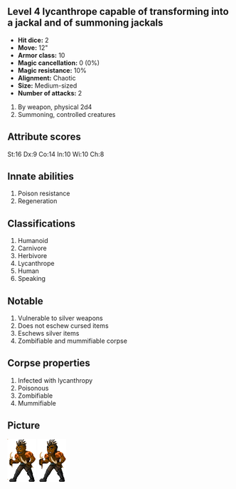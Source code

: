 ## Level 4 lycanthrope capable of transforming into a jackal and of summoning jackals

- **Hit dice:** 2
- **Move:** 12"
- **Armor class:** 10
- **Magic cancellation:** 0 (0%)
- **Magic resistance:** 10%
- **Alignment:** Chaotic
- **Size:** Medium-sized
- **Number of attacks:** 2
1. By weapon, physical 2d4
2. Summoning, controlled creatures

## Attribute scores

St:16 Dx:9 Co:14 In:10 Wi:10 Ch:8

## Innate abilities

1. Poison resistance
2. Regeneration

## Classifications

1. Humanoid
2. Carnivore
3. Herbivore
4. Lycanthrope
5. Human
6. Speaking

## Notable

1. Vulnerable to silver weapons
2. Does not eschew cursed items
3. Eschews silver items
4. Zombifiable and mummifiable corpse

## Corpse properties

1. Infected with lycanthropy
2. Poisonous
3. Zombifiable
4. Mummifiable

## Picture

![Werejackal - Human form](https://github.com/hyvanmielenpelit/GnollHackTileSet/blob/main/Monsters/human-werejackal/human-werejackal.png) ![Werejackal - Human form](https://github.com/hyvanmielenpelit/GnollHackTileSet/blob/main/Monsters/human-werejackal/human-werejackal_female.png)
